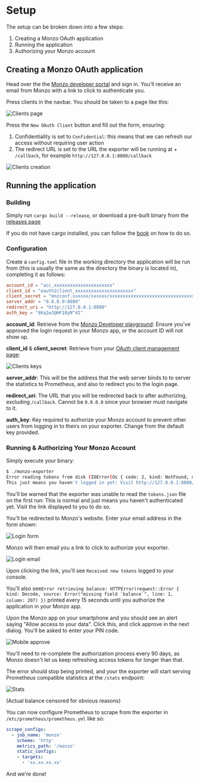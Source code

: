 # Setup
The setup can be broken down into a few steps:
1. Creating a Monzo OAuth application
2. Running the application
3. Authorizing your Monzo account

## Creating a Monzo OAuth application
Head over the the [Monzo developer portal](https://developers.monzo.com) and sign in.
You'll receive an email from Monzo with a link to click to authenticate you.

Press clients in the navbar. You should be taken to a page like this:

![Clients page](/docs/images/clients_page.png?raw=true)

Press the `New OAuth Client` button and fill out the form, ensuring:
1. Confidentiality is set to `Confidential`: this means that we can refresh our access without requiring user action
2. The redirect URL is set to the URL the exporter will be running at + `/callback`,
for example `http://127.0.0.1:8080/callback`

![Clients creation](/docs/images/client_creation.png?raw=true)

## Running the application
### Building
Simply run `cargo build --release`, or download a pre-built binary from the [releases page](https://github.com/RyanW02/monzo-exporter/releases)

If you do not have cargo installed, you can follow the [book](https://doc.rust-lang.org/cargo/getting-started/installation.html) on how to do so.

### Configuration
Create a `config.toml` file in the working directory the application will be run from (this is usually the same as the directory the binary is located in), completing it as follows:

```toml
account_id = "acc_xxxxxxxxxxxxxxxxxxxxxx"
client_id = "oauth2client_xxxxxxxxxxxxxxxxxxxxxx"
client_secret = "mnzconf.xxxxxx/xxxxxx/xxxxxxxxxxxxxxxxxxxxxxxxxxxxxxxxxxxxxxxxxxxxxxxxxxxxxxxxxxxxxxxxxxxxxx"
server_addr = "0.0.0.0:8080"
redirect_uri = "http://127.0.0.1:8080"
auth_key = "$Kq1wJ@HF18yN^4I"
```

**account_id**: Retrieve from the [Monzo Developer playground](https://developers.monzo.com/api/playground):
Ensure you've approved the login request in your Monzo app, or the account ID will not show up.

**client_id** & **client_secret**: Retrieve from your [OAuth client management page](https://developers.monzo.com/apps/home):

![Clients keys](/docs/images/client_keys.png?raw=true)

**server_addr**: This will be the address that the web server binds to to server the statistics to Prometheus,
and also to redirect you to the login page.

**redirect_uri**: The URL that you will be redirected back to after authorizing, excluding `/callback`.
Cannot be `0.0.0.0` since your browser must navigate to it.

**auth_key**: Key required to authorize your Monzo account to prevent other users from logging in to theirs on your exporter.
Change from the default key provided.

### Running & Authorizing Your Monzo Account
Simply execute your binary:

```bash
$ ./monzo-exporter
Error reading tokens from disk (IOError(Os { code: 2, kind: NotFound, message: "No such file or directory" })).
This just means you haven't logged in yet: Visit http://127.0.0.1:8080/authorize?key=$Kq1wJ@HF18yN^4I to do so
```

You'll be warned that the exporter was unable to read the `tokens.json` file on the first run:
This is normal and just means you haven't authenticated yet. Visit the link displayed to you to do so.

You'll be redirected to Monzo's website. Enter your email address in the form shown:

![Login form](/docs/images/login_form.png?raw=true)

Monzo will then email you a link to click to authorize your exporter.

![Login email](/docs/images/login_email.png?raw=true)

Upon clicking the link, you'll see `Received new tokens` logged to your console.

You'll also see``Error retrieving balance: HTTPError(reqwest::Error { kind: Decode, source: Error("missing field `balance`", line: 1, column: 207) })``
printed every 15 seconds until you authorize the application in your Monzo app.

Upon the Monzo app on your smartphone and you should see an alert saying "Allow access to your data".
Click this, and click approve in the next dialog. You'll be asked to enter your PIN code.

![Mobile approve](/docs/images/mobile_approve.png?raw=true)

You'll need to re-complete the authorization process every 90 days, as Monzo doesn't let us keep refreshing access tokens
for longer than that.

The error should stop being printed, and your the exporter will start serving Prometheus compatible statistics at the
`/stats` endpoint:

![Stats](/docs/images/stats.png?raw=true)

(Actual balance censored for obvious reasons)

You can now configure Prometheus to scrape from the exporter in `/etc/prometheus/prometheus.yml` like so:

```yaml
scrape_configs:
  - job_name: 'monzo'
    scheme: 'http'
    metrics_path: '/monzo'
    static_configs:
    - targets:
      - 'xx.xx.xx.xx'
```

And we're done!
